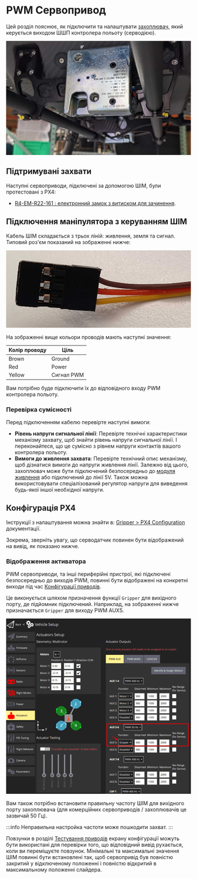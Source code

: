 # PWM Сервопривод

Цей розділ пояснює, як підключити та налаштувати [захоплювач](../peripherals/gripper.md), який керується виходом ШШП контролера польоту (серводією).

![R4-EM-R22-16: High-load gripper example](../../assets/hardware/grippers/highload_gripper_example.jpg)

## Підтримувані захвати

Наступні сервоприводи, підключені за допомогою ШІМ, були протестовані з PX4:

- [R4-EM-R22-161 : електронний замок з витиском для зачинення](https://southco.com/en_any_int/r4-em-r22-161).

## Підключення маніпулятора з керуванням ШІМ

Кабель ШІМ складається з трьох ліній: живлення, земля та сигнал. Типовий роз'єм показаний на зображенні нижче:

![PWM Cable](../../assets/hardware/grippers/pwm_cable.png)

На зображенні вище кольори проводів мають наступні значення:

| Колір проводу | Ціль       |
| ------------- | ---------- |
| Brown         | Ground     |
| Red           | Power      |
| Yellow        | Сигнал PWM |

Вам потрібно буде підключити їх до відповідного входу PWM контролера польоту.

### Перевірка сумісності

Перед підключенням кабелю перевірте наступні вимоги:

- **Рівень напруги сигнальної лінії**: Перевірте технічні характеристики механізму захвату, щоб знайти рівень напруги сигнальної лінії. І переконайтеся, що це сумісно з рівнем напруги контактів вашого контролера польоту.
- **Вимоги до живлення захвата**: Перевірте технічний опис механізму, щоб дізнатися вимоги до напруги живлення лінії. Залежно від цього, захоплювач може бути підключений безпосередньо до [модуля живлення](../power_module/index.md) або підключений до лінії 5V. Також можна використовувати спеціалізований регулятор напруги для виведення будь-якої іншої необхідної напруги.

## Конфігурація PX4

Інструкції з налаштування можна знайти в: [Gripper > PX4 Configuration](../peripherals/gripper.md#px4-configuration) документації.

Зокрема, зверніть увагу, що серводатчик повинен бути відображений на вивід, як показано нижче.

### Відображення активатора

PWM сервоприводи, та інші периферійні пристрої, які підключені безпосередньо до виходів PWM, повинні бути відображені на конкретні виходи під час [Конфігурації приводів](../config/actuators.md#actuator-outputs).

Це виконується шляхом призначення функції `Gripper` для вихідного порту, де підйомник підключений. Наприклад, на зображенні нижче призначається `Gripper` для виходу PWM AUX5.

![Gripper output mapping](../../assets/config/gripper/qgc_gripper_output_setup.png)

Вам також потрібно встановити правильну частоту ШІМ для вихідного порту захоплювача (для комерційних сервоприводів / захоплювачів це зазвичай 50 Гц).

:::info
Неправильна настройка частоти може пошкодити захват.
:::

Повзунки в розділі [Тестування приводів](../config/actuators.md#actuator-testing) екрану конфігурації можуть бути використані для перевірки того, що відповідний вивід рухається, коли ви переміщуєте повзунок. Мінімальні та максимальні значення ШІМ повинні бути встановлені так, щоб сервопривід був повністю закритий у відключеному положенні і повністю відкритий в максимальному положенні слайдера.
